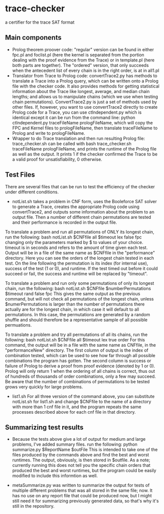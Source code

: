 # trace-checker
a certifier for the trace SAT format


## Main components

* Prolog theorem proover code: "regular" version can be found in either fpc.pl and foclist.pl
(here the kernel is separated from the portion dealing with the proof evidence from the Trace) or in 
template.pl (here both parts are together). The "ordered" version, that only succeeds when the antecedent list of 
every chain is in the right order, is at in all1.pl
* Translator from Trace to Prolog code: convertTrace2.py has methods to translate a Trace into a Prolog query,
which can be written onto a Prolog file with the checker code. It also provides methods for getting statistical
information about the Trace like longest, average, and median chain lengths; and allows us to manipulate chains (which we use when testing chain permutations).
ConvertTrace2.py is just a set of methods used by other files. If, however, you want to use convertTrace2 directly to 
create Prolog code for a Trace, you can use ctIndependent.py which is identical except it can be run from the command line:
python ctIndependent.py traceFileName prologFileName, which will copy the FPC and Kernel files to prologFileName, then
translate traceFileName to Prolog and write to prologFileName. 
* Wrapper to do Trace translation and then run resulting Prolog file: trace_checker.sh can be called with 
bash trace_checker.sh traceFileName prologFileName, and prints the runtime of the Prolog file as well as the output. 
It prints 1 if the checker confirmed the Trace to be a valid proof for unsatisfiability, 0 otherwise.


## Test Files

There are several files that can be run to test the efficiency of the checker under different conditions.
* notList.sh takes a problem in CNF form, uses the Booleforce SAT solver to generate a Trace, 
creates the appropriate Prolog code using convertTrace2, and outputs some information about the problem to an output file. 
Then a number of different chain permutations are tested and their performance is recorded in the output file. 

To translate a problem and run all permutations of ONLY its longest chain, run the following: 
bash notList.sh $CNFfile all $timeout lex false fpc
changing only the parameters marked by $ to values of your choice. timeout is in seconds and refers to the amount of time
given each test.
Output will be in a file of the same name as $CNFfile in the "performance" directory. Here you can see the orders of the longest 
chain tested in each test. On the line following the permutation is its index (for internal use), success of the test (1 or 0),
and runtime. If the test timed out before it could succeed or fail, the success and runtime will be replaced by "timeout".

To translate a problem and run only some permutations of only its longest chain, run the following:
bash notList.sh $CNFfile $numberPermutations $timeout rand false fpc
This gives the same output as the previous command, but will not check all permutations of the longest chain, unless 
$numerPermutations is larger than the number of permutations there actually are for the longest chain, in which case it will
default to all permutations. In this case, the permutations are generated by a random shuffle and should therefore be a 
representative sample of all possible permuations. 


To translate a problem and try all permutations of all its chains, run the following: 
bash notList.sh $CNFfile all $timeout lex true order
 For this command, the output will be in a file with the same name as CNFfile, in the "performanceNew" directory.
The first column of output is the index of combination tested, which can be used to see how far through all possible combinations 
the program has gotten. The second column is success or failure of Prolog to derive a proof from proof evidence (denoted by 1 or 0).
Prolog will only return 1 when the ordering of all chains is correct, thus out of hundreds of thousands of order combinations,
only a few may succeed. 
Be aware that the number of combinations of permutations to be tested grows very quickly for large problems.

* list1.sh 
For all three version of the command above, you can substitute notList.sh for list1.sh and change $CNFfile to 
the name of a directory with more than 1 cnf file in it, and the program repeats the same processes described above 
for each cnf file in that directory. 

## Summarizing test results

* Because the tests above give a lot of output for medium and large problems, I've added summary files. 
run the following:
python summarize.py $ReportName $outFile
This is intended to take one of the files produced by the commands above and find the best and worst runtimes. 
The output, obviously, is then stored in $outfile.
As a note; currently running this does not tell you the specific chain orders that produced the best and worst runtimes, but 
the program could be easily modified to include this informtion as well. 

* metaSummarize.py was written to summarize the output for tests of multiple different problems that was all stored in the same file;
now. It has no use on any report file that could be produced now, but I might still need it for summarizing previously generated
data, so that's why it's still in the repository. 
